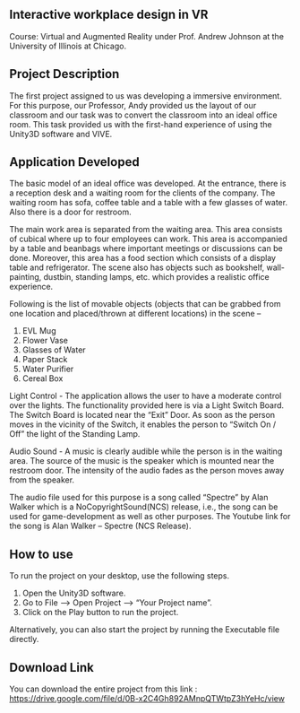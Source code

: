 ## Interactive workplace design in VR

Course: Virtual and Augmented Reality under Prof. Andrew Johnson at the University of Illinois at Chicago.

## Project Description

The first project assigned to us was developing a immersive environment. For this purpose, our Professor, Andy provided us the layout of our classroom and our task was to convert the classroom into an ideal office room. This task provided us with the first-hand experience of using the Unity3D software and VIVE.

## Application Developed

The basic model of an ideal office was developed. At the entrance, there is a reception desk and a waiting room for the clients of the company. The waiting room has sofa, coffee table and a table with a few glasses of water. Also there is a door for restroom.  

The main work area is separated from the waiting area. This area consists of cubical where up to four employees can work. This area is accompanied by a table and beanbags where important meetings or discussions can be done. Moreover, this area has a food section which consists of a display table and refrigerator. The scene also has objects such as bookshelf, wall-painting, dustbin, standing lamps, etc. which provides a realistic office experience.  

Following is the list of movable objects (objects that can be grabbed from one location and placed/thrown at different locations) in the scene –  

1. EVL Mug  
2. Flower Vase  
3. Glasses of Water  
4. Paper Stack  
5. Water Purifier  
6. Cereal Box  

Light Control - The application allows the user to have a moderate control over the lights. The functionality provided here is via a Light Switch Board. The Switch Board is located near the “Exit” Door. As soon as the person moves in the vicinity of the Switch, it enables the person to “Switch On / Off” the light of the Standing Lamp.  

Audio Sound - A music is clearly audible while the person is in the waiting area. The source of the music is the speaker which is mounted near the restroom door. The intensity of the audio fades as the person moves away from the speaker.

The audio file used for this purpose is a song called “Spectre” by Alan Walker which is a NoCopyrightSound(NCS) release, i.e., the song can be used for game-development as well as other purposes. The Youtube link for the song is Alan Walker – Spectre (NCS Release).  

## How to use 

To run the project on your desktop, use the following steps.  

1. Open the Unity3D software.  
2. Go to File –> Open Project –> “Your Project name”.  
3. Click on the Play button to run the project.  

Alternatively, you can also start the project by running the Executable file directly.  

## Download Link

You can download the entire project from this link : https://drive.google.com/file/d/0B-x2C4Gh892AMnpQTWtpZ3hYeHc/view  

